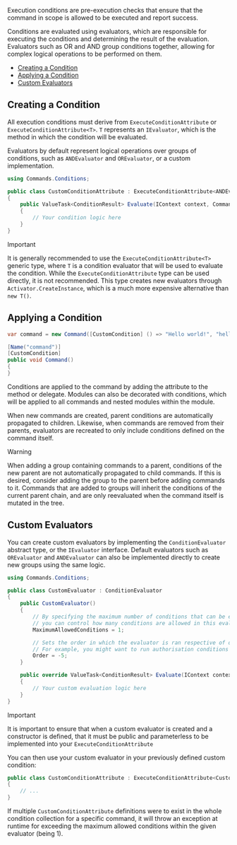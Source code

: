 Execution conditions are pre-execution checks that ensure that the command in scope is allowed to be executed and report success. 

Conditions are evaluated using evaluators, which are responsible for executing the conditions and determining the result of the evaluation.
Evaluators such as OR and AND group conditions together, allowing for complex logical operations to be performed on them.

- [Creating a Condition](#creating-a-condition)
- [Applying a Condition](#applying-a-condition)
- [Custom Evaluators](#custom-evaluators)

## Creating a Condition

All execution conditions must derive from `ExecuteConditionAttribute` or `ExecuteConditionAttribute<T>`.
`T` represents an `IEvaluator`, which is the method in which the condition will be evaluated.

Evaluators by default represent logical operations over groups of conditions, such as `ANDEvaluator` and `OREvaluator`, or a custom implementation.

```cs
using Commands.Conditions;

public class CustomConditionAttribute : ExecuteConditionAttribute<ANDEvaluator>
{
	public ValueTask<ConditionResult> Evaluate(IContext context, Command command, IServiceProvider services, CancellationToken cancellationToken)
	{
		// Your condition logic here
	}
}
```

> [!IMPORTANT]
> It is generally recommended to use the `ExecuteConditionAttribute<T>` generic type, where `T` is a condition evaluator that will be used to evaluate the condition.
> While the `ExecuteConditionAttribute` type can be used directly, it is not recommended. 
> This type creates new evaluators through `Activator.CreateInstance`, which is a much more expensive alternative than `new T()`.

## Applying a Condition

```cs
var command = new Command([CustomCondition] () => "Hello world!", "hello");
```

```cs
[Name("command")]
[CustomCondition]
public void Command()
{
}
```

Conditions are applied to the command by adding the attribute to the method or delegate. 
Modules can also be decorated with conditions, which will be applied to all commands and nested modules within the module.

When new commands are created, parent conditions are automatically propagated to children. 
Likewise, when commands are removed from their parents, evaluators are recreated to only include conditions defined on the command itself.

> [!WARNING]
> When adding a group containing commands to a parent, conditions of the new parent are not automatically propagated to child commands.
> If this is desired, consider adding the group to the parent before adding commands to it. 
> Commands that are added to groups will inherit the conditions of the current parent chain, and are only reevaluated when the command itself is mutated in the tree.

## Custom Evaluators

You can create custom evaluators by implementing the `ConditionEvaluator` abstract type, or the `IEvaluator` interface. 
Default evaluators such as `OREvaluator` and `ANDEvaluator` can also be implemented directly to create new groups using the same logic.

```cs
using Commands.Conditions;

public class CustomEvaluator : ConditionEvaluator
{
	public CustomEvaluator()
	{
		// By specifying the maximum number of conditions that can be evaluated, 
		// you can control how many conditions are allowed in this evaluator.
		MaximumAllowedConditions = 1;

		// Sets the order in which the evaluator is ran respective of other evaluators present for the target command.
		// For example, you might want to run authorisation conditions before context requirement conditions.
		Order = -5; 
	}

	public override ValueTask<ConditionResult> Evaluate(IContext context, Command command, IServiceProvider services, CancellationToken cancellationToken)
	{
		// Your custom evaluation logic here
	}
}
```
> [!IMPORTANT]
> It is important to ensure that when a custom evaluator is created and a constructor is defined, 
> that it must be public and parameterless to be implemented into your `ExecuteConditionAttribute`

You can then use your custom evaluator in your previously defined custom condition:

```cs
public class CustomConditionAttribute : ExecuteConditionAttribute<CustomEvaluator> // <--
{
	// ...
}
```

If multiple `CustomConditionAttribute` definitions were to exist in the whole condition collection for a specific command, 
it will throw an exception at runtime for exceeding the maximum allowed conditions within the given evaluator (being 1).